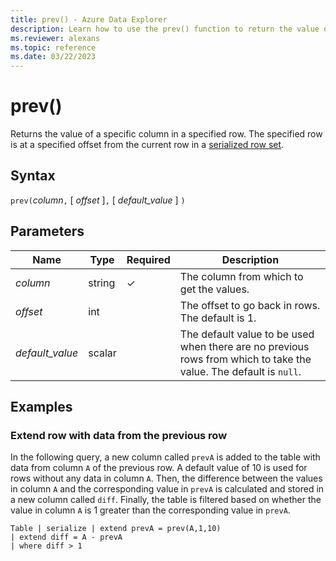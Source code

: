 ```yaml
---
title: prev() - Azure Data Explorer
description: Learn how to use the prev() function to return the value of a specific column in a specified row.
ms.reviewer: alexans
ms.topic: reference
ms.date: 03/22/2023
---
```

# prev()

Returns the value of a specific column in a specified row.
The specified row is at a specified offset from the current row in a [serialized row set](./windowsfunctions.md#serialized-row-set).

## Syntax

`prev(`*column*`,` [ *offset* ]`,` [ *default_value* ] `)`

## Parameters

| Name | Type | Required | Description |
|--|--|--|--|
| *column*| string | &check; | The column from which to get the values.|
| *offset*| int | | The offset to go back in rows. The default is 1.|
| *default_value*| scalar | | The default value to be used when there are no previous rows from which to take the value. The default is `null`.|

## Examples

### Extend row with data from the previous row

In the following query, a new column called `prevA` is added to the table with data from column `A` of the previous row. A default value of 10 is used for rows without any data in column `A`. Then, the difference between the values in column `A` and the corresponding value in `prevA` is calculated and stored in a new column called `diff`. Finally, the table is filtered based on whether the value in column `A` is 1 greater than the corresponding value in `prevA`.

```kusto
Table | serialize | extend prevA = prev(A,1,10)
| extend diff = A - prevA
| where diff > 1
```
